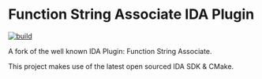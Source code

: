 # Function String Associate IDA Plugin

[![build](https://img.shields.io/github/actions/workflow/status/momo5502/function-string-associate/build.yml?branch=master&label=Build&logo=github)](https://github.com/momo5502/function-string-associate/actions)

A fork of the well known IDA Plugin: Function String Associate.

This project makes use of the latest open sourced IDA SDK & CMake.
